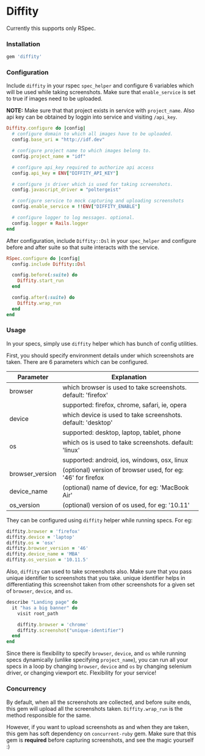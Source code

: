 # Diffity

Currently this supports only RSpec.

### Installation

```rb
gem 'diffity'
```

### Configuration

Include `diffity` in your rspec `spec_helper` and configure 6 variables
which will be used while taking screenshots. Make sure that `enable_service` is
set to true if images need to be uploaded.

**NOTE:** Make sure that that project exists in service with `project_name`. Also
api key can be obtained by loggin into service and visiting `/api_key`.


```rb
Diffity.configure do |config|
  # configure domain to which all images have to be uploaded.
  config.base_uri = "http://idf.dev"

  # configure project name to which images belong to.
  config.project_name = "idf"

  # configure api_key required to authorize api access
  config.api_key = ENV["DIFFITY_API_KEY"]

  # configure js driver which is used for taking screenshots.
  config.javascript_driver = "poltergeist"

  # configure service to mock capturing and uploading screenshots
  config.enable_service = !!ENV["DIFFITY_ENABLE"]

  # configure logger to log messages. optional.
  config.logger = Rails.logger
end
```

After configuration, include `Diffity::Dsl` in your `spec_helper` and
configure before and after suite so that suite interacts with the service.


```rb
RSpec.configure do |config|
  config.include Diffity::Dsl

  config.before(:suite) do
    Diffity.start_run
  end

  config.after(:suite) do
    Diffity.wrap_run
  end
end
```

### Usage

In your specs, simply use `diffity` helper which has bunch of config utilities.

First, you should specify environment details under which screenshots are
taken. There are 6 parameters which can be configured.

Parameter|Explanation
---------|-----------
browser  | which browser is used to take screenshots. default: 'firefox'
         | supported: firefox, chrome, safari, ie, opera
device   | which device is used to take screenshots. default: 'desktop'
         | supported: desktop, laptop, tablet, phone
os       | which os is used to take screenshots. default: 'linux'
         | supported: android, ios, windows, osx, linux
browser_version | (optional) version of browser used, for eg: '46' for firefox
device_name     | (optional) name of device, for eg: 'MacBook Air'
os_version      | (optional) version of os used, for eg: '10.11'


They can be configured using `diffity` helper while running specs. For eg:

```rb
diffity.browser = 'firefox'
diffity.device = 'laptop'
diffity.os = 'osx'
diffity.browser_version = '46'
diffity.device_name = 'MBA'
diffity.os_version = '10.11.5'
```

Also, `diffity` can used to take screenshots also. Make sure that you pass
unique identifier to screenshots that you take. unique identifier helps
in differentiating this screenshot taken from other screenshots for a
given set of `browser`, `device`, and `os`.


```rb
describe "Landing page" do
  it "has a big banner" do
    visit root_path

    diffity.browser = 'chrome'
    diffity.screenshot("unique-identifier")
  end
end
```

Since there is flexibility to specify `browser`, `device`, and `os` while
running specs dynamically (unlike specifying `project_name`), you can run
all your specs in a loop by changing `browser`, `device` and `os` by
changing selenium driver, or changing viewport etc. Flexibility for your
service!


### Concurrency

By default, when all the screenshots are collected, and before suite ends, this
gem will upload all the screenshots taken. `Diffity.wrap_run` is the method
responsible for the same.

However, if you want to upload screenshots as and when they are taken, this gem
has soft dependency on `concurrent-ruby` gem. Make sure that this gem is
**required** before capturing screenshots, and see the magic yourself :)
